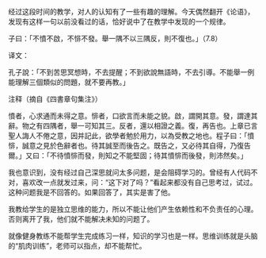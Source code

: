 经过这段时间的教学，对人的认知有了一些有趣的理解。今天偶然翻开《论语》，发现有这样一句以前没看过的话，恰好说中了在教学中发现的一个规律。

子曰：「不憤不啟，不悱不發。舉一隅不以三隅反，則不復也。」（7.8）

译文：

孔子說：「不到苦思冥想時，不去提醒；不到欲說無語時，不去引導。不能舉一例能理解三個類似的問題，就不要再教。」

注释（摘自《四書章句集注》）

憤者，心求通而未得之意。悱者，口欲言而未能之貌。啟，謂開其意。發，謂達其辭。物之有四隅者，舉一可知其三。反者，還以相證之義。復，再告也。上章已言聖人誨人不倦之意，因并記此，欲學者勉於用力，以為受教之地也。程子曰：「憤悱，誠意之見於色辭者也。待其誠至而後告之。既告之，又必待其自得，乃復告爾。」又曰：「不待憤悱而發，則知之不能堅固；待其憤悱而後發，則沛然矣。」

我也意识到，没有经过自己深思就问太多问题，是会阻碍学习的。曾经有人代码不对，喜欢改一点就发过来，问：“这下对了吗？”看起来都没有自己思考过，试过。这种问题我是不回答的。如果回答了，其实是害了他。

我教给学生的是独立思维的能力，所以不能让他们产生依赖性和不负责任的心理。否则离开了我，他们就不能解决未知的问题了。

就像健身教练不能帮学生完成练习一样，知识的学习也是一样。思维训练就是头脑的“肌肉训练”，老师可以指点，却不能帮忙。
